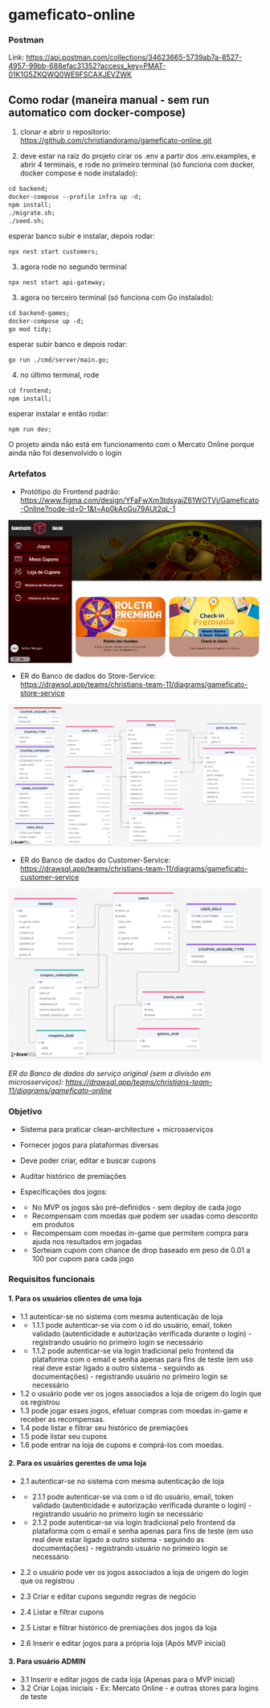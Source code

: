 # gameficato-online

### Postman

Link: https://api.postman.com/collections/34623665-5739ab7a-8527-4957-99bb-688efac31352?access_key=PMAT-01K1G5ZKQWQ0WE9FSCAXJEVZWK 

## Como rodar (maneira manual - sem run automatico com docker-compose)

1. clonar e abrir o repositorio: https://github.com/christiandoramo/gameficato-online.git 


2. deve estar na raíz do projeto cirar os .env a partir dos .env.examples, e abrir 4 terminais, e rode no primeiro terminal  (só funciona com docker, docker compose e node instalado):

```
cd backend;
docker-compose --profile infra up -d;
npm install;
./migrate.sh;
./seed.sh;
```
esperar banco subir e instalar, depois rodar:
```
npx nest start customers;
```

3. agora rode no segundo terminal
```
npx nest start api-gateway;
```
3. agora no terceiro terminal (só funciona com Go instalado):

```
cd backend-games;
docker-compose up -d;
go mod tidy;
```
esperar subir banco e depois rodar:
```
go run ./cmd/server/main.go;
```
4. no último terminal, rode

```
cd frontend;
npm install;
```
esperar instalar e então rodar:
```
npm run dev;
```
O projeto ainda não está em funcionamento com o Mercato Online porque ainda não foi desenvolvido o login

### Artefatos

* Protótipo do Frontend padrão: https://www.figma.com/design/YFaFwXm3tdsyajZ61WOTVj/Gameficato-Online?node-id=0-1&t=Ap0kAoGu79AUt2qL-1 

![screenshot](./docs//imgs/image.png)

* ER do Banco de dados do Store-Service: https://drawsql.app/teams/christians-team-11/diagrams/gameficato-store-service

![er-store-service](docs/imgs//er-store-service.png)

* ER do Banco de dados do Customer-Service: https://drawsql.app/teams/christians-team-11/diagrams/gameficato-customer-service

![er-customer-service](docs/imgs//er-customer-service.png)

_ER do Banco de dados do serviço original (sem a divisão em microsserviços): https://drawsql.app/teams/christians-team-11/diagrams/gameficato-online_

### Objetivo

* Sistema para praticar clean-architecture + microsserviços
* Fornecer jogos para plataformas diversas
* Deve poder criar, editar e buscar cupons
* Auditar histórico de premiações

 * Especificações dos jogos:
 * * No MVP os jogos são pré-definidos - sem deploy de cada jogo
 * * Recompensam com moedas que podem ser usadas como desconto em produtos
 * * Recompensam com moedas in-game que permitem compra para ajuda nos resultados em jogadas
 * * Sorteiam cupom com chance de drop baseado em peso de 0.01 a 100 por cupom para cada jogo

### Requisitos funcionais

#### 1. Para os usuários clientes de uma loja

* 1.1 autenticar-se no sistema com mesma autenticação de loja
* * 1.1.1 pode autenticar-se via com o id do usuário, email, token validado (autenticidade e autorização verificada durante o login) - registrando usuário no primeiro login se necessário
* * 1.1.2 pode autenticar-se via login tradicional pelo frontend da plataforma com o email e senha apenas para fins de teste (em uso real deve estar ligado a outro sistema - seguindo as documentações) - registrando usuário no primeiro login se necessário
* 1.2 o usuário pode ver os jogos associados a loja de origem do login que os registrou
* 1.3 pode jogar esses jogos, efetuar compras com moedas in-game e receber as recompensas.
* 1.4 pode listar e filtrar seu histórico de premiações
* 1.5 pode listar seu cupons
* 1.6 pode entrar na loja de cupons e comprá-los com moedas.

#### 2. Para os usuários gerentes de uma loja

* 2.1 autenticar-se no sistema com mesma autenticação de loja
* * 2.1.1 pode autenticar-se via com o id do usuário, email, token validado (autenticidade e autorização verificada durante o login) - registrando usuário no primeiro login se necessário
* * 2.1.2 pode autenticar-se via login tradicional pelo frontend da plataforma com o email e senha apenas para fins de teste (em uso real deve estar ligado a outro sistema - seguindo as documentações) - registrando usuário no primeiro login se necessário
* 2.2 o usuário pode ver os jogos associados a loja de origem do login que os registrou
* 2.3 Criar e editar cupons segundo regras de negócio
* 2.4 Listar e filtrar cupons
* 2.5 Listar e filtrar histórico de premiações dos jogos da loja

* 2.6 Inserir e editar jogos para a própria loja (Após MVP inicial)

#### 3. Para usuário ADMIN

* 3.1 Inserir e editar jogos de cada loja (Apenas para o MVP inicial)
* 3.2 Criar Lojas iniciais - Ex: Mercato Online - e outras stores para logins de teste
